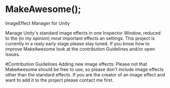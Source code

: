 # MakeAwesome();
ImageEffect Manager for Unity

Manage Unity's standard image effects in one Inspector Window, reduced to the (in my opinion) most important effects an settings. This project is currently in a realy early stage please stay tuned. 
If you know how to improve MakeAwesome look at the contribution Guidelines and/or open Issues.

#Contribution Guidelines
Adding new image effects:
Please not that MakeAwesome should be free to use, so please don't include image effects other than the standard effects. If you are the creator of an image effect and want to add it to the project please contact me first.



